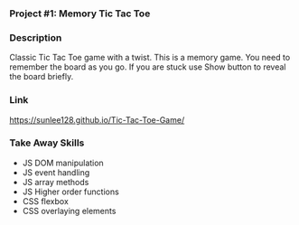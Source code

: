 ### Project #1: Memory Tic Tac Toe 

### Description
Classic Tic Tac Toe game with a twist. This is a memory game. You need to remember the board as you go.
If you are stuck use Show button to reveal the board briefly. 

### Link
https://sunlee128.github.io/Tic-Tac-Toe-Game/


### Take Away Skills
* JS DOM manipulation
* JS event handling
* JS array methods
* JS Higher order functions
* CSS flexbox
* CSS overlaying elements



